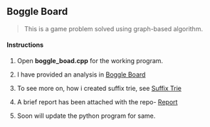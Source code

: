 ## Boggle Board

> This is a game problem solved using graph-based algorithm.

#### Instructions

1. Open <b>boggle_boad.cpp</b> for the working program.

2. I have provided an analysis in [Boggle Board](/.boggle_board_analysis.pdf)

3. To see more on, how i created suffix trie, see [Suffix Trie](./suffix_trie.cpp)

4. A brief report has been attached with the repo- [Report](./report_c++.pdf)

5. Soon will update the python program for same.
